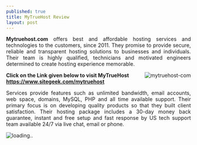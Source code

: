 ```yaml
---
published: true
title: MyTrueHost Review
layout: post
---
```

<div><p style="text-align: justify;"><b>Mytruehost.com</b> offers best and affordable hosting services and technologies to the customers, since 2011. They promise to provide secure, reliable and transparent hosting solutions to businesses and individuals. Their team is highly qualified, technicians and motivated engineers determined to create hosting experience memorable.</p>
<a href="https://www.sitegeek.com/mytruehost" target="_blank"><img src="https://ananovareviews.files.wordpress.com/2016/09/mytruehost-com.jpg" alt="mytruehost-com"  align="right"></a>
<p><b>Click on the Link given below to visit MyTrueHost
<a href="https://www.sitegeek.com/mytruehost" target="_blank">https://www.sitegeek.com/mytruehost</a></b></p>

<p style="text-align: justify;">Services provide features such as unlimited bandwidth, email accounts, web space, domains, MySQL, PHP and all time available support.  Their primary focus is on developing quality products so that they built client satisfaction. Their hosting package includes a 30-day money back guarantee, instant and free setup and fast response by US tech support team available 24/7 via live chat, email or phone.</p>


<script type='text/javascript'  src ='https://www.sitegeek.com/company-visit/info_widget.jsp?first=68109&second=1'></script><div id='sitegeek_cmp_info_portrait_68109' style='width:auto;'><img src='https://www.sitegeek.com/img/loader.gif' alt='loading..'></div></div>